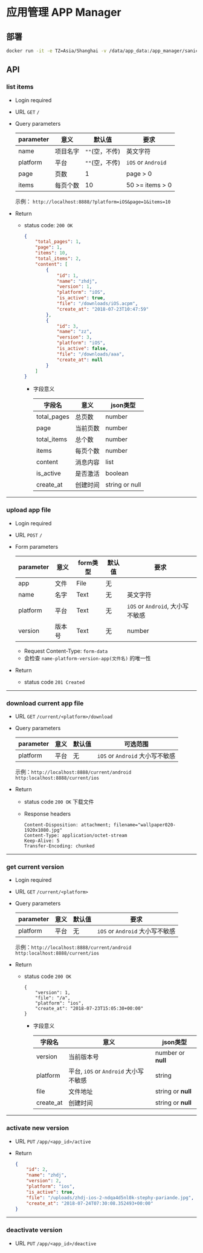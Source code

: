 # 应用管理 APP Manager

## 部署
```bash
docker run -it -e TZ=Asia/Shanghai -v /data/app_data:/app_manager/sanic_manager/uploads --link postgres:postgres -e DB_HOST=postgres -e APP_PORT=8888 -p 8888:8888 --name am -d app_manager
```

## API
### list items
* Login required
* URL `GET`  `/`
* Query parameters

    |parameter|意义|默认值|要求|
    |---|---|---|---|
    |name|项目名字|`""`(空，不传)|英文字符|
    |platform|平台|`""`(空，不传)|`iOS` or `Android` | `""`(空)， 大小写不敏感|
    |page|页数|1| page > 0|
    |items|每页个数|10|50 >= items > 0|
    
    示例：
    `http://localhost:8888/?platform=iOS&page=1&items=10`


* Return
    
    * status code: `200 OK`
    
        ```json
        {
            "total_pages": 1,
            "page": 1,
            "items": 10,
            "total_items": 2,
            "content": [
                {
                    "id": 1,
                    "name": "zhdj",
                    "version": 1,
                    "platform": "iOS",
                    "is_active": true,
                    "file": "/downloads/iOS.acpm",
                    "create_at": "2018-07-23T10:47:59"
                },
                {
                    "id": 3,
                    "name": "zz",
                    "version": 3,
                    "platform": "iOS",
                    "is_active": false,
                    "file": "/downloads/aaa",
                    "create_at": null
                }
            ]
        }
        ```
        
        * 字段意义
        
            |字段名|意义|json类型|
            |---|---|---|
            |total_pages|总页数|number|
            |page|当前页数|number|
            |total_items|总个数|number|
            |items|每页个数|number|
            |content|消息内容|list|
            |is_active|是否激活|boolean|
            |create_at|创建时间|string or null|

---
### upload app file
* Login required
* URL `POST`  `/`
* Form parameters

    |parameter|意义|form类型|默认值|要求|
    |---|---|---|---|---|
    |app|文件|File|无||
    |name|名字|Text|无|英文字符|
    |platform|平台|Text|无| `iOS` or `Android`, 大小写不敏感|
    |version|版本号|Text|无|number|

    
    * Request Content-Type: `form-data`
    * 会检查 `name-platform-version-app(文件名)` 的唯一性

* Return

    * status code `201 Created`

---
### download current app file
* URL `GET` `/current/<platform>/download`
* Query parameters

    |parameter|意义|默认值|可选范围|
    |---|---|---|---|
    |platform|平台|无|`iOS` or `Android` 大小写不敏感|
    
    示例：`http://localhost:8888/current/android` `http:localhost:8888/current/ios`
    
* Return

    * status code `200 OK` 下载文件

    * Response headers

        ```
        Content-Disposition: attachment; filename="wallpaper020-1920x1080.jpg"
        Content-Type: application/octet-stream
        Keep-Alive: 5
        Transfer-Encoding: chunked
        ```

---
### get current version
* Login required
* URL `GET` `/current/<platform>`
* Query parameters

    |parameter|意义|默认值|要求|
    |---|---|---|---|
    |platform|平台|无|`iOS` or `Android` 大小写不敏感|
    
    示例：`http://localhost:8888/current/android` `http:localhost:8888/current/ios`
    
* Return

    * status code `200 OK`
        
        ```
        {
            "version": 1,
            "file": "/a",
            "platform": "ios",
            "create_at": "2018-07-23T15:05:30+00:00"
        }
        ```
        
        * 字段意义
        
            |字段名|意义|json类型|
            |---|---|---|
            | version |当前版本号|number or **null**|
            |platform|平台, `iOS` or `Android` 大小写不敏感|string|
            | file |文件地址|string or **null**|
            |create_at|创建时间|string or **null**|




---
### activate new version
* URL `PUT` `/app/<app_id>/active`
* Return

    ```json
    {
        "id": 2,
        "name": "zhdj",
        "version": 2,
        "platform": "ios",
        "is_active": true,
        "file": "/uploads/zhdj-ios-2-ndqa4d5nl0k-stephy-pariande.jpg",
        "create_at": "2018-07-24T07:30:08.352493+00:00"
    }
    ```

---
### deactivate version
* URL `PUT` `/app/<app_id>/deactive`


